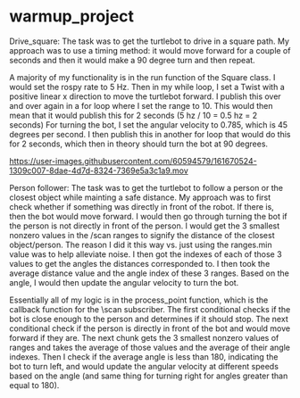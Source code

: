 # warmup_project

Drive_square:
The task was to get the turtlebot to drive in a square path. My approach
was to use a timing method: it would move forward for a couple of seconds
and then it would make a 90 degree turn and then repeat.

A majority of my functionality is in the run function of the Square class.
I would set the rospy rate to 5 Hz. Then in my while loop, I set a Twist
with a positive linear x direction to move the turtlebot forward. 
I publish this over and over again in a for loop where I set the range to 10. This would then mean that it would publish this for 2 seconds (5 hz / 10 = 0.5 hz = 2 seconds) For turning the bot, I set the angular velocity to 0.785, which is 45 degrees per second. I then publish this in another for loop that would do this for 2 seconds, which then in theory should turn the bot at 90 degrees.

https://user-images.githubusercontent.com/60594579/161670524-1309c007-8dae-4d7d-8324-7369e5a3c1a9.mov

Person follower:
The task was to get the turtlebot to follow a person or the closest object while mainting a safe distance. My approach was to first check whether if something was directly in front of the robot. If there is, then the bot would move forward. I would then go through turning the bot if the person is not directly in front of the person. I would get the 3 smallest nonzero values in the /scan ranges to signify the distance of the closest object/person. The reason I did it this way vs. just using the ranges.min value was to help alleviate noise. I then got the indexes of each of those 3 values to get the angles the distances corresponded to. I then took the average distance value and the angle index of these 3 ranges. Based on the angle, I would then update the angular velocity to turn the bot.  

Essentially all of my logic is in the process_point function, which is the callback function for the \scan subscriber. The first conditional checks if the bot is close enough to the person and determines if it should stop. The next conditional check if the person is directly in front of the bot and would move forward if they are. The next chunk gets the 3 smallest nonzero values of ranges and takes the average of those values and the average of their angle indexes. Then I check if the average angle is less than 180, indicating the bot to turn left, and would update the angular velocity at different speeds based on the angle (and same thing for turning right for angles greater than equal to 180).